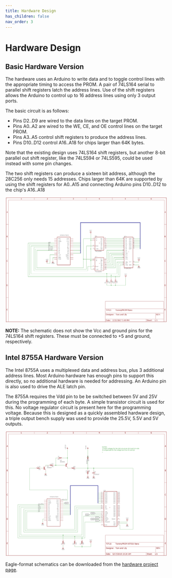 ```yaml
---
title: Hardware Design
has_children: false
nav_order: 3
---
```


# Hardware Design

## Basic Hardware Version

The hardware uses an Arduino to write data and to toggle control lines with the
appropriate timing to access the PROM.  A pair of 74LS164 serial to parallel shift
registers latch the address lines.  Use of the shift registers allows the Arduino to
control up to 16 address lines using only 3 output ports.

The basic circuit is as follows:
* Pins D2..D9 are wired to the data lines on the target PROM.
* Pins A0..A2 are wired to the WE, CE, and OE control lines on the target PROM.
* Pins A3..A5 control shift registers to produce the address lines.
* Pins D10..D12 control A16..A18 for chips larger than 64K bytes.

Note that the existing design uses 74LS164 shift registers, but another 8-bit parallel out
shift register, like the 74LS594 or 74LS595, could be used instead with some pin changes.

The two shift registers can produce a sixteen bit address, although the 28C256 only needs
15 addresses. Chips larger than 64K are supported by using the shift registers for A0..A15
and connecting Arduino pins D10..D12 to the chip's A16..A18

![TommyPROM Nano Schematic](images/TommyPROM-nano-sch.png)

**NOTE:**
The schematic does not show the Vcc and ground pins for the 74LS164 shift registers.
These must be connected to +5 and ground, respectively.

## Intel 8755A Hardware Version

The Intel 8755A uses a multiplexed data and address bus, plus 3 additional address lines.
Most Arduino hardware has enough pins to support this directly, so no additional hardware
is needed for addressing. An Arduino pin is also used to drive the ALE latch pin.

The 8755A requires the Vdd pin to be be switched between 5V and 25V during the programming
of each byte. A simple transistor circuit is used for this. No voltage regulator circuit
is present here for the programming voltage. Because this is designed as a quickly
assembled hardware design, a triple output bench supply was used to provide the 25.5V,
5.5V and 5V outputs.

![TommyPROM Nano Schematic](images/TommyPROM-8755A-sch.png)

Eagle-format schematics can be downloaded from the
[hardware project page](https://github.com/TomNisbet/TommyPROM/tree/master/hardware).
